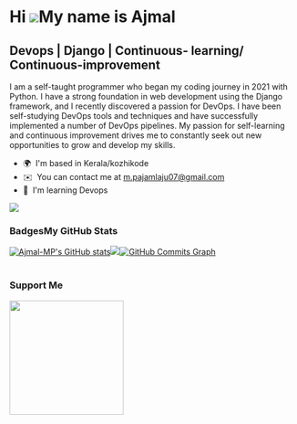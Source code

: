 Hi ![](https://user-images.githubusercontent.com/18350557/176309783-0785949b-9127-417c-8b55-ab5a4333674e.gif)My name is Ajmal
=============================================================================================================================

Devops | Django | Continuous- learning/ Continuous-improvement
--------------------------------------------------------------

I am a self-taught programmer who began my coding journey in 2021 with Python. I have a strong foundation in web development using the Django framework, and I recently discovered a passion for DevOps. I have been self-studying DevOps tools and techniques and have successfully implemented a number of DevOps pipelines. My passion for self-learning and continuous improvement drives me to constantly seek out new opportunities to grow and develop my skills.

*   🌍  I'm based in Kerala/kozhikode
*   ✉️  You can contact me at [m.pajamlaju07@gmail.com](mailto:m.pajamlaju07@gmail.com)
*   🧠  I'm learning Devops

<a href="https://www.github.com/Ajmal-MP" target="_blank" rel="noreferrer"><img src="https://img.shields.io/github/followers/Ajmal-MP?logo=github&style=for-the-badge&color=0891b2&labelColor=1c1917" /></a>
                  
<p align="left">
                          
### Badges<b>My GitHub Stats</b>
<a href="http://www.github.com/Ajmal-MP"><img src="https://github-readme-stats.vercel.app/api?username=Ajmal-MP&show_icons=true&hide=&count_private=true&title_color=0891b2&text_color=ffffff&icon_color=0891b2&bg_color=1c1917&hide_border=true&show_icons=true" alt="Ajmal-MP's GitHub stats" /></a><a href="http://www.github.com/Ajmal-MP"><img src="https://github-readme-streak-stats.herokuapp.com/?user=Ajmal-MP&stroke=ffffff&background=1c1917&ring=0891b2&fire=0891b2&currStreakNum=ffffff&currStreakLabel=0891b2&sideNums=ffffff&sideLabels=ffffff&dates=ffffff&hide_border=true"  /></a><a href="http://www.github.com/Ajmal-MP"><img src="https://github-readme-activity-graph.cyclic.app/graph?username=Ajmal-MP&bg_color=1c1917&color=ffffff&line=0891b2&point=ffffff&area_color=1c1917&area=true&hide_border=true&custom_title=GitHub%20Commits%20Graph" alt="GitHub Commits Graph" /></a><br /><br />
### Support  Me
<a href="https://www.buymeacoffee.com/ajmalaju"><img src="https://cdn.buymeacoffee.com/buttons/v2/default-yellow.png" width="200" /></a>
